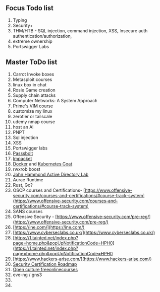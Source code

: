 ## Focus Todo list
1. Typing
2. Security+
3. THM/HTB - SQL injection, command injection, XSS, Insecure auth authentication/authorization, 
4. extreme ownership
5. Portswigger Labs 


## Master ToDo list
1. Carrot Invoke boxes
3. Metasploit courses
4. linux box in chat
5. Rosie Game creation
6. Supply chain attacks
7. Computer Networks: A System Approach
8. [Prime's VIM course](https://frontendmasters.com/courses/vim-fundamentals/)
9. customize my linux 
10. zerotier or tailscale
11. udemy nmap course
12. host an AI
13. PNPT
14. Sql injection
15. XSS
16. Portswigger labs
17. [Passsbolt](https://www.passbolt.com/ce/ubuntu)
18. [Impacket](https://latesthackingnews.com/2023/05/22/impacket-cheatsheet-for-penetration-testers/#amp_tf=From%20%251%24s&aoh=16851841473163&csi=0&referrer=https%3A%2F%2Fwww.google.com&ampshare=https%3A%2F%2Flatesthackingnews.com%2F2023%2F05%2F22%2Fimpacket-cheatsheet-for-penetration-testers)
19. [Docker](https://docker-curriculum.com/#introduction) and [Kubernetes Goat](https://madhuakula.com/kubernetes-goat/docs/)
20. rwxrob boost
21. [John Hammond Active Directory Lab](https://www.youtube.com/playlist?list=PL1H1sBF1VAKVoU6Q2u7BBGPsnkn-rajlp)
22. Aurae Runtime
23. Rust, Go?
24. OSCP courses and Certifications- [https://www.offensive-security.com/courses-and-certifications/#course-track-system](https://www.offensive-security.com/courses-and-certifications/#course-track-system)    
25. SANS courses
26. Offensive Security - [https://www.offensive-security.com/pre-reg/](https://www.offensive-security.com/pre-reg/)  
27. [https://ine.com/](https://ine.com/)  
28. [https://www.cyberseclabs.co.uk/](https://www.cyberseclabs.co.uk/)  
29. [https://1.tainted.net/index.php?page=home.php&popUpNotificationCode=HPH0](https://1.tainted.net/index.php?page=home.php&popUpNotificationCode=HPH0
30. [https://www.hackers-arise.com/](https://www.hackers-arise.com/)
31. [Security Certification Roadmap](https://pauljerimy.com/security-certification-roadmap/)
32. [Open culture freeonlinecourses](https://www.openculture.com/freeonlinecourses)
33. eve-ng / gns3
34. 
35. 
